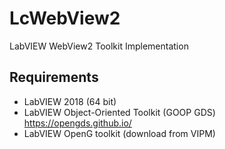 # LcWebView2
LabVIEW WebView2 Toolkit Implementation

## Requirements
- LabVIEW 2018 (64 bit)
- LabVIEW Object-Oriented Toolkit (GOOP GDS) https://opengds.github.io/
- LabVIEW OpenG toolkit (download from VIPM)
